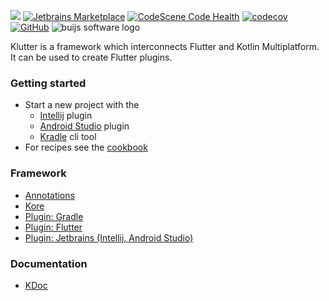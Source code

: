 [![](https://img.shields.io/badge/Buijs-Software-blue)](https://pub.dev/publishers/buijs.dev/packages)
[![Jetbrains Marketplace](https://img.shields.io/jetbrains/plugin/v/19846-klutter?label=Jetbrains%20Plugin)](https://plugins.jetbrains.com/plugin/19846-klutter)
[![CodeScene Code Health](https://codescene.io/projects/27235/status-badges/code-health)](https://codescene.io/projects/27235)
[![codecov](https://codecov.io/gh/buijs-dev/klutter/branch/main/graph/badge.svg)](https://codecov.io/gh/buijs-dev/klutter)
[![GitHub](https://img.shields.io/github/license/buijs-dev/klutter?color=black)](https://github.com/buijs-dev/klutter/blob/main/LICENSE)
<img src="https://github.com/buijs-dev/klutter/blob/develop/.github/assets/metadata/icon/klutter_logo.png?raw=true" alt="buijs software logo" />

Klutter is a framework which interconnects Flutter and Kotlin Multiplatform.
It can be used to create Flutter plugins.


### Getting started
- Start a new project with the
  - [Intellij](https://buijs.dev/klutter-3/) plugin
  - [Android Studio](https://buijs.dev/klutter-4/) plugin
  - [Kradle](https://buijs.dev/kradle-1/) cli tool
- For recipes see the [cookbook](https://github.com/buijs-dev/klutter-cookbook)

### Framework
- [Annotations](lib/annotations/module.md)
- [Kore](lib/kore/module.md)
- [Plugin: Gradle](lib/gradle/module.md)
- [Plugin: Flutter](https://github.com/buijs-dev/klutter-dart)
- [Plugin: Jetbrains (Intellij, Android Studio)](lib/jetbrains/module.md)

### Documentation
- [KDoc](https://buijs-dev.github.io/klutter/)